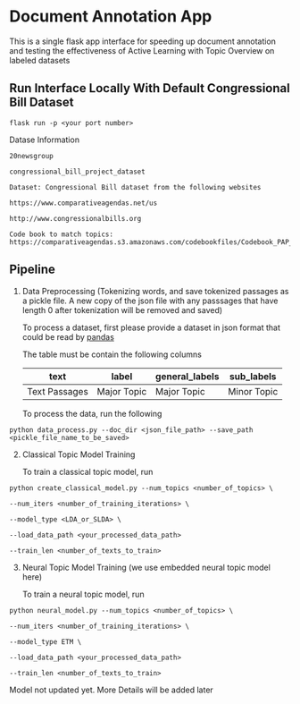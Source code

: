 # Document Annotation App
This is a single flask app interface for speeding up document annotation and testing the effectiveness of Active Learning with Topic Overview on labeled datasets


## Run Interface Locally With Default Congressional Bill Dataset

```
flask run -p <your port number>
```



Datase Information

```
20newsgroup

congressional_bill_project_dataset

Dataset: Congressional Bill dataset from the following websites

https://www.comparativeagendas.net/us

http://www.congressionalbills.org

Code book to match topics: https://comparativeagendas.s3.amazonaws.com/codebookfiles/Codebook_PAP_2019.pdf
```

## Pipeline

1. Data Preprocessing (Tokenizing words, and save tokenized passages as a pickle file. A new copy of the json file with any passsages that have length 0 after tokenization will be removed and saved)

      To process a dataset, first please provide a dataset in json format that could be read by [pandas](https://pandas.pydata.org/docs/reference/api/pandas.read_json.html)

      The table must be contain the following columns

      | text | label | general_labels | sub_labels |
    | --------------- | --------------- | --------------- | --------------- |
    | Text Passages    | Major Topic    | Major Topic | Minor Topic |
   
    
    To process the data, run the following
  ```
  python data_process.py --doc_dir <json_file_path> --save_path <pickle_file_name_to_be_saved>
  ```


2. Classical Topic Model Training


   To train a classical topic model, run
```
python create_classical_model.py --num_topics <number_of_topics> \ 

--num_iters <number_of_training_iterations> \

--model_type <LDA_or_SLDA> \

--load_data_path <your_processed_data_path>

--train_len <number_of_texts_to_train>
```

3. Neural Topic Model Training (we use embedded neural topic model here)

    To train a neural topic model, run
    
```
python neural_model.py --num_topics <number_of_topics> \ 

--num_iters <number_of_training_iterations> \

--model_type ETM \

--load_data_path <your_processed_data_path>

--train_len <number_of_texts_to_train>
```
    

Model not updated yet. 
More Details will be added later

